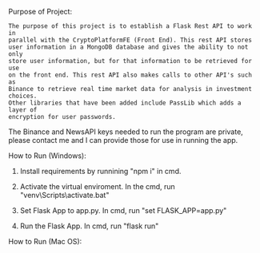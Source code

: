Purpose of Project:

    The purpose of this project is to establish a Flask Rest API to work in
    parallel with the CryptoPlatformFE (Front End). This rest API stores
    user information in a MongoDB database and gives the ability to not only
    store user information, but for that information to be retrieved for use
    on the front end. This rest API also makes calls to other API's such as
    Binance to retrieve real time market data for analysis in investment choices.
    Other libraries that have been added include PassLib which adds a layer of
    encryption for user passwords.

The Binance and NewsAPI keys needed to run the program are private, please contact
me and I can provide those for use in running the app.

How to Run (Windows):

1. Install requirements by runnining "npm i" in cmd.

2. Activate the virtual enviroment.
   In the cmd, run "venv\Scripts\activate.bat"

3. Set Flask App to app.py.
   In cmd, run "set FLASK_APP=app.py"

4. Run the Flask App.
   In cmd, run "flask run"

How to Run (Mac OS):

